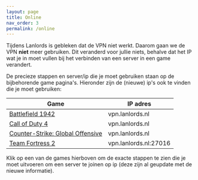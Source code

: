 ```yaml
---
layout: page
title: Online
nav_order: 3
permalink: /online
---
```


Tijdens Lanlords is gebleken dat de VPN niet werkt. Daarom gaan we de VPN
**niet** meer gebruiken. Dit veranderd voor jullie niets, behalve dat het IP wat
je in moet vullen bij het verbinden van een server in een game verandert.

De precieze stappen en server/ip die je moet gebruiken staan op de bijbehorende
game pagina's. Hieronder zijn de (nieuwe) ip's ook te vinden die je moet gebruiken:

| Game                                               | IP adres               |
|----------------------------------------------------|------------------------|
| [Battlefield 1942](games/bf1942)                   | vpn.lanlords.nl        |
| [Call of Duty 4](games/cod4)                       | vpn.lanlords.nl        |
| [Counter-Strike: Global Offensive](games/csgo)     | vpn.lanlords.nl        |
| [Team Fortress 2](games/tf2)                       | vpn.lanlords.nl:27016  |

Klik op een van de games hierboven om de exacte stappen te zien die je moet
uitvoeren om een server te joinen op ip (deze zijn al geupdate met de nieuwe
informatie).
